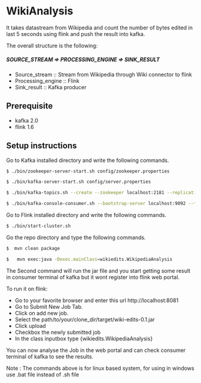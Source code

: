 # WikiAnalysis
It takes datastream from Wikipedia and count the number of bytes edited in last 5 seconds using flink and push the result into kafka.

The overall structure is the following:
##### SOURCE_STREAM => PROCESSING_ENGINE => SINK_RESULT 

  - Source_stream :: Stream from Wikipedia through Wiki connector to flink
  - Processing_engine :: Flink
  - Sink_result :: Kafka producer

## Prerequisite
  - kafka 2.0
  - flink 1.6
## Setup instructions

Go to Kafka installed directory and write the following commands. 
```sh
$ ./bin/zookeeper-server-start.sh config/zookeeper.properties
```
```sh
$ ./bin/kafka-server-start.sh config/server.properties
```
```sh
$ ./bin/kafka-topics.sh --create --zookeeper localhost:2181 --replication-factor 1 --partitions 1 --topic wiki-results
```
```sh
$ ./bin/kafka-console-consumer.sh --bootstrap-server localhost:9092 --topic wiki-results --from-beginning
```
Go to Flink installed directory and write the following commands. 

```sh
$ ./bin/start-cluster.sh
```

Go the repo directory and type the following commands.
```sh
$  mvn clean package
```
```sh
$   mvn exec:java -Dexec.mainClass=wikiedits.WikipediaAnalysis
```

The Second command will run the jar file and you start getting some result in consumer terminal of kafka but it wont register into flink web portal.

To run it on flink:
- Go to your favorite browser and enter this url http://localhost:8081 
- Go to Submit New Job Tab. 
- Click on add new job.
- Select the path/to/your/clone_dir/target/wiki-edits-0.1.jar
- Click upload
- Checkbox the newly submitted job 
- In the class inputbox type {wikiedits.WikipediaAnalysis}

You can now analyse the Job in the web portal and can check consumer terminal of kafka to see the results.

Note : The commands above is for linux based system, for using in windows use .bat file instead of .sh file
